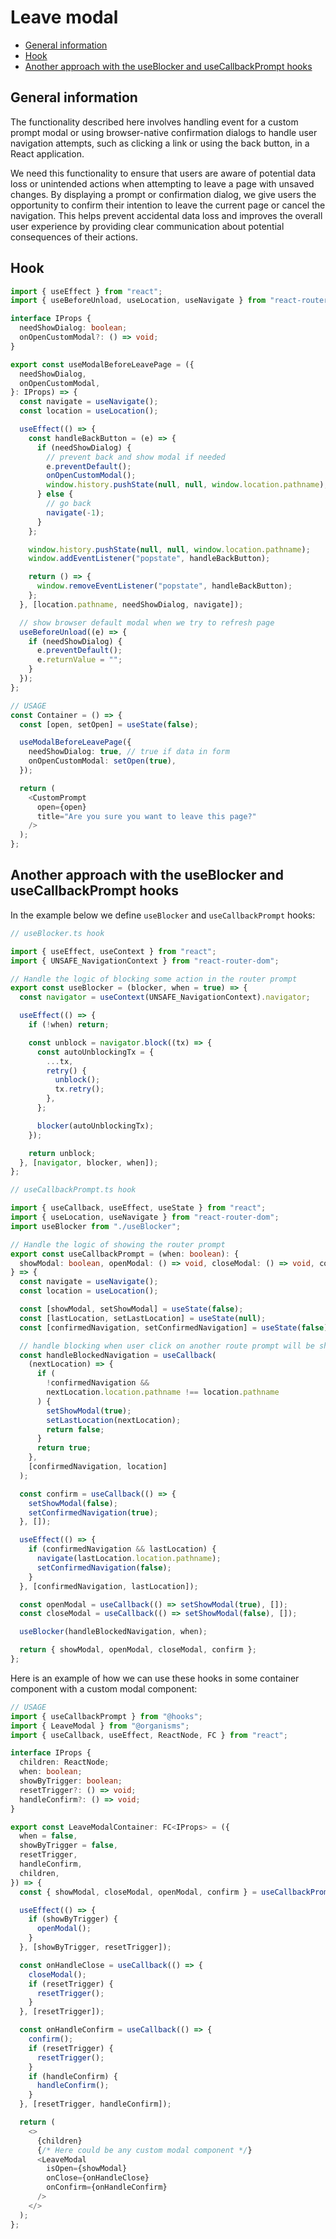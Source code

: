 # Leave modal

- [General information](#general-information)
- [Hook](#hook)
- [Another approach with the useBlocker and useCallbackPrompt hooks](#another-approach-with-the-useblocker-and-usecallbackprompt-hooks)

## General information

The functionality described here involves handling event for a custom prompt modal or using browser-native confirmation dialogs to handle user navigation attempts, such as clicking a link or using the back button, in a React application.

We need this functionality to ensure that users are aware of potential data loss or unintended actions when attempting to leave a page with unsaved changes. By displaying a prompt or confirmation dialog, we give users the opportunity to confirm their intention to leave the current page or cancel the navigation. This helps prevent accidental data loss and improves the overall user experience by providing clear communication about potential consequences of their actions.

## Hook

```typescript
import { useEffect } from "react";
import { useBeforeUnload, useLocation, useNavigate } from "react-router-dom";

interface IProps {
  needShowDialog: boolean;
  onOpenCustomModal?: () => void;
}

export const useModalBeforeLeavePage = ({
  needShowDialog,
  onOpenCustomModal,
}: IProps) => {
  const navigate = useNavigate();
  const location = useLocation();

  useEffect(() => {
    const handleBackButton = (e) => {
      if (needShowDialog) {
        // prevent back and show modal if needed
        e.preventDefault();
        onOpenCustomModal();
        window.history.pushState(null, null, window.location.pathname);
      } else {
        // go back
        navigate(-1);
      }
    };

    window.history.pushState(null, null, window.location.pathname);
    window.addEventListener("popstate", handleBackButton);

    return () => {
      window.removeEventListener("popstate", handleBackButton);
    };
  }, [location.pathname, needShowDialog, navigate]);

  // show browser default modal when we try to refresh page
  useBeforeUnload((e) => {
    if (needShowDialog) {
      e.preventDefault();
      e.returnValue = "";
    }
  });
};

// USAGE
const Container = () => {
  const [open, setOpen] = useState(false);

  useModalBeforeLeavePage({
    needShowDialog: true, // true if data in form
    onOpenCustomModal: setOpen(true),
  });

  return (
    <CustomPrompt
      open={open}
      title="Are you sure you want to leave this page?"
    />
  );
};
```

## Another approach with the useBlocker and useCallbackPrompt hooks

In the example below we define `useBlocker` and `useCallbackPrompt` hooks:

```typescript
// useBlocker.ts hook

import { useEffect, useContext } from "react";
import { UNSAFE_NavigationContext } from "react-router-dom";

// Handle the logic of blocking some action in the router prompt
export const useBlocker = (blocker, when = true) => {
  const navigator = useContext(UNSAFE_NavigationContext).navigator;

  useEffect(() => {
    if (!when) return;

    const unblock = navigator.block((tx) => {
      const autoUnblockingTx = {
        ...tx,
        retry() {
          unblock();
          tx.retry();
        },
      };

      blocker(autoUnblockingTx);
    });

    return unblock;
  }, [navigator, blocker, when]);
};
```

```typescript
// useCallbackPrompt.ts hook

import { useCallback, useEffect, useState } from "react";
import { useLocation, useNavigate } from "react-router-dom";
import useBlocker from "./useBlocker";

// Handle the logic of showing the router prompt
export const useCallbackPrompt = (when: boolean): {
  showModal: boolean, openModal: () => void, closeModal: () => void, confirm: () => void
} => {
  const navigate = useNavigate();
  const location = useLocation();

  const [showModal, setShowModal] = useState(false);
  const [lastLocation, setLastLocation] = useState(null);
  const [confirmedNavigation, setConfirmedNavigation] = useState(false);

  // handle blocking when user click on another route prompt will be shown
  const handleBlockedNavigation = useCallback(
    (nextLocation) => {
      if (
        !confirmedNavigation &&
        nextLocation.location.pathname !== location.pathname
      ) {
        setShowModal(true);
        setLastLocation(nextLocation);
        return false;
      }
      return true;
    },
    [confirmedNavigation, location]
  );

  const confirm = useCallback(() => {
    setShowModal(false);
    setConfirmedNavigation(true);
  }, []);

  useEffect(() => {
    if (confirmedNavigation && lastLocation) {
      navigate(lastLocation.location.pathname);
      setConfirmedNavigation(false);
    }
  }, [confirmedNavigation, lastLocation]);

  const openModal = useCallback(() => setShowModal(true), []);
  const closeModal = useCallback(() => setShowModal(false), []);

  useBlocker(handleBlockedNavigation, when);

  return { showModal, openModal, closeModal, confirm };
};
```

Here is an example of how we can use these hooks in some container component with a custom modal component:

```typescript
// USAGE
import { useCallbackPrompt } from "@hooks";
import { LeaveModal } from "@organisms";
import { useCallback, useEffect, ReactNode, FC } from "react";

interface IProps {
  children: ReactNode;
  when: boolean;
  showByTrigger: boolean;
  resetTrigger?: () => void;
  handleConfirm?: () => void;
}

export const LeaveModalContainer: FC<IProps> = ({
  when = false,
  showByTrigger = false,
  resetTrigger,
  handleConfirm,
  children,
}) => {
  const { showModal, closeModal, openModal, confirm } = useCallbackPrompt(when);

  useEffect(() => {
    if (showByTrigger) {
      openModal();
    }
  }, [showByTrigger, resetTrigger]);

  const onHandleClose = useCallback(() => {
    closeModal();
    if (resetTrigger) {
      resetTrigger();
    }
  }, [resetTrigger]);

  const onHandleConfirm = useCallback(() => {
    confirm();
    if (resetTrigger) {
      resetTrigger();
    }
    if (handleConfirm) {
      handleConfirm();
    }
  }, [resetTrigger, handleConfirm]);

  return (
    <>
      {children}
      {/* Here could be any custom modal component */}
      <LeaveModal
        isOpen={showModal}
        onClose={onHandleClose}
        onConfirm={onHandleConfirm}
      />
    </>
  );
};
```
